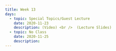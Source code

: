 ```yaml
---
title: Week 13
days:
  - topic: Special Topics/Guest Lecture
    date: 2020-11-23
    description: (Video) <br />  (Lecture Slides)
  - topic: No Class
    date: 2020-11-25
    description:  
---
```







